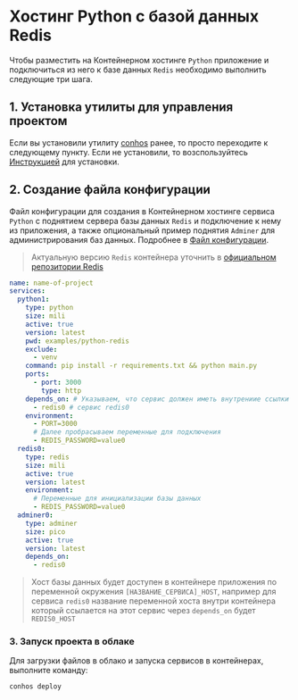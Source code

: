 # Хостинг Python с базой данных Redis

Чтобы разместить на Контейнерном хостинге `Python` приложение и подключиться из него к базе данных `Redis` необходимо выполнить следующие три шага.

## 1. Установка утилиты для управления проектом

Если вы установили утилиту [conhos](https://www.npmjs.com/package/conhos) ранее, то просто переходите к следующему пункту. Если не установили, то возспользуйтесь [Инструкцией](./GettingStarted.md) для установки.

## 2. Создание файла конфигурации

Файл конфигурации для создания в Контейнерном хостинге сервиса `Python` с поднятием сервера базы данных `Redis` и подключение к нему из приложения, а также опциональный пример поднятия `Adminer` для администрирования баз данных. Подробнее в [Файл конфигурации](./ConfigFile.md).

> Актуальную версию `Redis` контейнера уточнить в [официальном репозитории Redis](https://hub.docker.com/_/redis/tags)

```yml
name: name-of-project
services:
  python1:
    type: python
    size: mili
    active: true
    version: latest
    pwd: examples/python-redis
    exclude:
      - venv
    command: pip install -r requirements.txt && python main.py
    ports:
      - port: 3000
        type: http
    depends_on: # Указываем, что сервис должен иметь внутрениие ссылки на
      - redis0 # сервис redis0
    environment:
      - PORT=3000
      # Далее пробрасываем переменные для подключения
      - REDIS_PASSWORD=value0
  redis0:
    type: redis
    size: mili
    active: true
    version: latest
    environment:
      # Переменные для инициализации базы данных
      - REDIS_PASSWORD=value0
  adminer0:
    type: adminer
    size: pico
    active: true
    version: latest
    depends_on:
      - redis0
```

> Хост базы данных будет доступен в контейнере приложения по переменной окружения `[НАЗВАНИЕ_СЕРВИСА]_HOST`, например для сервиса `redis0` название переменной хоста внутри контейнера который ссылается на этот сервис через `depends_on` будет `REDIS0_HOST`

### 3. Запуск проекта в облаке

Для загрузки файлов в облако и запуска сервисов в контейнерах, выполните команду:

```sh
conhos deploy
```
